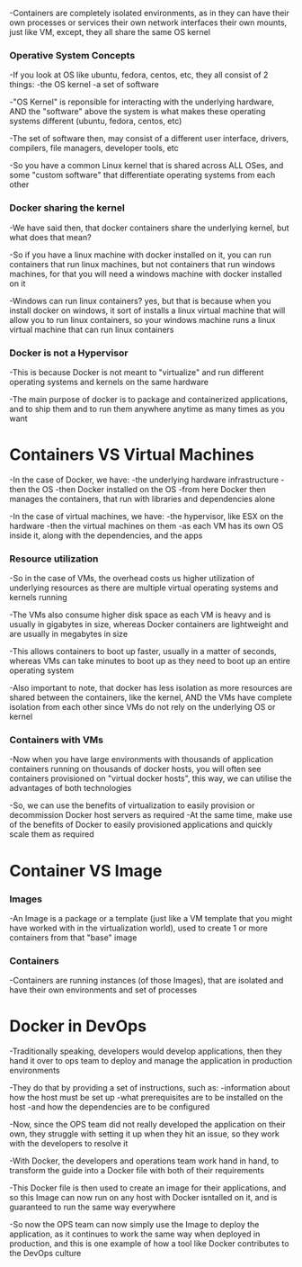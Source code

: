 -Containers are completely isolated environments, as in they can have their own
processes or services
their own network interfaces
their own mounts, just like VM,
except, they all share the same OS kernel


### Operative System Concepts
-If you look at OS like ubuntu, fedora, centos, etc, they all consist of 2 things:
		-the OS kernel
		-a set of software

-"OS Kernel" is reponsible for interacting with the underlying hardware, AND the "software" above the system is what makes these operating systems different (ubuntu, fedora, centos, etc)

-The set of software then, may consist of a different user interface, drivers, compilers, file managers, developer tools, etc

-So you have a common Linux kernel that is shared across ALL OSes, and some "custom software" that differentiate operating systems from each other

### Docker sharing the kernel
-We have said then, that docker containers share the underlying kernel, but what does that mean?

-So if you have a linux machine with docker installed on it, you can run containers that run linux machines, but not containers that run windows machines, for that you will need a windows machine with docker installed on it

-Windows can run linux containers? yes, but that is because when you install docker on windows, it sort of installs a linux virtual machine that will allow you to run linux containers, so your windows machine runs a linux virtual machine that can run linux containers

### Docker is not a Hypervisor
-This is because Docker is not meant to "virtualize" and run different operating systems and kernels on the same hardware

-The main purpose of docker is to package and containerized applications, and to ship them and to run them anywhere anytime as many times as you want


# Containers VS Virtual Machines

-In the case of Docker, we have:
		-the underlying hardware infrastructure
		-then the OS
		-then Docker installed on the OS
		-from here Docker then manages the containers, that run with libraries and dependencies alone
		
-In the case of virtual machines, we have:
		-the hypervisor, like ESX on the hardware
		-then the virtual machines on them
		-as each VM has its own OS inside it, along with the dependencies, and the apps

### Resource utilization
-So in the case of VMs, the overhead costs us higher utilization of underlying resources as there are multiple virtual operating systems and kernels running

-The VMs also consume higher disk space as each VM is heavy and is usually in gigabytes in size, whereas Docker containers are lightweight and are usually in megabytes in size

-This allows containers to boot up faster, usually in a matter of seconds, whereas VMs can take minutes to boot up as they need to boot up an entire operating system

-Also important to note, that docker has less isolation as more resources are shared between the containers, like the kernel, AND the VMs have complete isolation from each other since VMs do not rely on the underlying OS or kernel

### Containers with VMs
-Now when you have large environments with thousands of application containers running on thousands of docker hosts, you will often see containers provisioned on "virtual docker hosts", this way, we can utilise the advantages of both technologies

-So, we can use the benefits of virtualization to easily provision or decommission Docker host servers as required
-At the same time, make use of the benefits of Docker to easily provisioned applications and quickly scale them as required


# Container VS Image

### Images
-An Image is a package or a template (just like a VM template that you might have worked with in the virtualization world), used to create 1 or more containers from that "base" image

### Containers
-Containers are running instances (of those Images), that are isolated and have their own environments and set of processes


# Docker in DevOps

-Traditionally speaking, developers would develop applications, then they hand it over to ops team to deploy and manage the application in production environments

-They do that by providing a set of instructions, such as:
		-information about how the host must be set up
		-what prerequisites are to be installed on the host
		-and how the dependencies are to be configured

-Now, since the OPS team did not really developed the application on their own, they struggle with setting it up when they hit an issue, so they work with the developers to resolve it

-With Docker, the developers and operations team work hand in hand, to transform the guide into a Docker file with both of their requirements

-This Docker file is then used to create an image for their applications, and so this Image can now run on any host with Docker isntalled on it, and is guaranteed to run the same way everywhere

-So now the OPS team can now simply use the Image to deploy the application, as it continues to work the same way when deployed in production, and this is one example of how a tool like Docker contributes to the DevOps culture
